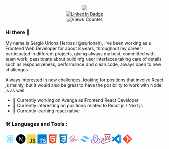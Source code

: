 <div id="header" align="center">
  <img src="https://media.giphy.com/media/XH9wwXfUXu91wAJwN5/giphy.gif" width="100"/>
  <div id="badges">
    <a href="https://www.linkedin.com/in/surionah/">
      <img src="https://img.shields.io/badge/LinkedIn-blue?style=for-the-badge&logo=linkedin&logoColor=white" alt="LinkedIn Badge"/>
    </a>
  </div>
  <img src="https://komarev.com/ghpvc/?username=surionah&style=flat-square&color=blue" alt="Views Counter"/>
</div>

### Hi there 👋

My name is Sergio Uriona Herbas (@surionah), I've been working as a Frontend Web Developer for about 8 years, throughout my career I participated in different projects, giving always my best, committed with team work, passionate about buildinfg user interfaces taking care of details such as responsiveness, performance and clean code, always open to new challenges.

Always interested in new challenges, looking for positions that involve React js mainly, but it would also be great to have the posibility to work with Node js as well

- 🔭 Currently working on Avenga as Frontend React Developer
- 🌱 Currently interesting on positions related to React js / Next js
- 📱 Currently learning react native

### :hammer_and_wrench: Languages and Tools :
<div>
  <img src="https://github.com/devicons/devicon/blob/master/icons/react/react-original.svg" width="30" alt="React Logo">
  <img src="https://github.com/devicons/devicon/blob/master/icons/nextjs/nextjs-original.svg" width="30" alt="Next Logo">
  <img src="https://github.com/devicons/devicon/blob/master/icons/javascript/javascript-original.svg" width="30" alt="JS Logo">
  <img src="https://github.com/devicons/devicon/blob/master/icons/typescript/typescript-original.svg" width="30" alt="TS Logo">
  <img src="https://github.com/devicons/devicon/blob/master/icons/html5/html5-original.svg" width="30" alt="HTML Logo">
  <img src="https://github.com/devicons/devicon/blob/master/icons/css3/css3-original.svg" width="30" alt="CSS Logo">
  <img src="https://github.com/devicons/devicon/blob/master/icons/sass/sass-original.svg" width="30" alt="Sass Logo">
  <img src="https://github.com/devicons/devicon/blob/master/icons/tailwindcss/tailwindcss-original.svg" width="30" alt="Tailwindcss Logo">
  <img src="https://github.com/devicons/devicon/blob/master/icons/redux/redux-original.svg" width="30" alt="Redux Logo">
  <img src="https://github.com/devicons/devicon/blob/master/icons/jest/jest-plain.svg" width="30" alt="Jest Logo">
  <img src="https://github.com/devicons/devicon/blob/master/icons/vscode/vscode-original.svg" width="30" alt="VSCode Logo">
  <img src="https://github.com/devicons/devicon/blob/master/icons/git/git-original.svg" width="30" alt="Git Logo">
</div>
